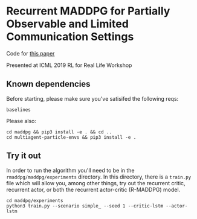 # Recurrent MADDPG for Partially Observable and Limited Communication Settings


Code for [this paper](https://sites.google.com/view/rmaddpg/)

Presented at ICML 2019 RL for Real Life Workshop

## Known dependencies 
Before starting, please make sure you've satisifed the following reqs: 


```
baselines
```

Please also: 
```
cd maddpg && pip3 install -e . && cd ..
cd multiagent-particle-envs && pip3 install -e .
```


## Try it out
In order to run the algorithm you'll need to be in the `rmaddpg/maddpg/experiments` directory. In this directory, there is a `train.py` file which will allow you, among other things, try out the recurrent critic, recurrent actor, or both the recurrent actor-critic (R-MADDPG) model.

```
cd maddpg/experiments
python3 train.py --scenario simple_ --seed 1 --critic-lstm --actor-lstm
```

